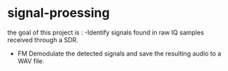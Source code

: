 # signal-proessing
the goal of this project is : 
-Identify signals found in raw IQ samples received through a SDR.
- FM Demodulate the detected signals and save the resulting audio to a WAV file.
